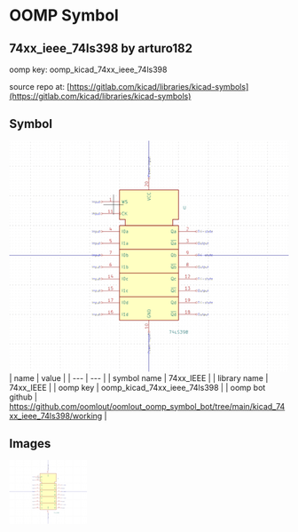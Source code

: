 # OOMP Symbol  
## 74xx_ieee_74ls398  by arturo182  
  
oomp key: oomp_kicad_74xx_ieee_74ls398  
  
source repo at: [https://gitlab.com/kicad/libraries/kicad-symbols](https://gitlab.com/kicad/libraries/kicad-symbols)  
## Symbol  
  
[![working.png](working_600.png)](working.png)  
| name | value | 
| --- | --- | 
| symbol name | 74xx_IEEE | 
| library name | 74xx_IEEE | 
| oomp key | oomp_kicad_74xx_ieee_74ls398 | 
| oomp bot github | https://github.com/oomlout/oomlout_oomp_symbol_bot/tree/main/kicad_74xx_ieee_74ls398/working | 
## Images  
  
[![working.png](working_140.png)](working.png)  
